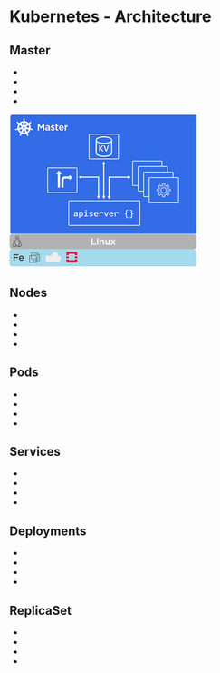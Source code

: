 # Kubernetes - Architecture

## Master
* 
* 
* 
* 
![master](/architecture/master.png)

## Nodes
* 
* 
* 
* 

## Pods
* 
* 
* 
* 

## Services
* 
* 
* 
* 

## Deployments
* 
* 
* 
* 

## ReplicaSet
* 
* 
* 
* 
